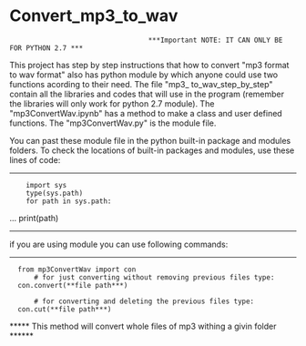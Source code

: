 # Convert_mp3_to_wav
                                      ***Important NOTE: IT CAN ONLY BE FOR PYTHON 2.7 ***
This project has step by step instructions that how to convert "mp3 format to wav format" also has python module by which anyone could use two functions acording to their need.
The file "mp3_ to_wav_step_by_step" contain all the libraries and codes that will use in the program (remember the libraries will only work for python 2.7 module).
The "mp3ConvertWav.ipynb" has a method to make a class and user defined functions.
The "mp3ConvertWav.py" is the module file.

You can past these module file in the python built-in package and modules folders. 
To check the locations of built-in packages and modules, use these lines of code:
*****
        import sys
        type(sys.path)
        for path in sys.path:
...       print(path)
*****

if  you are using module you can use following commands:
*****
      from mp3ConvertWav import con
          # for just converting without removing previous files type:
      con.convert(**file path***)
      
          # for converting and deleting the previous files type:
      con.cut(**file path***)
      
      
 ***** This method will convert whole files of mp3 withing a givin folder ******
